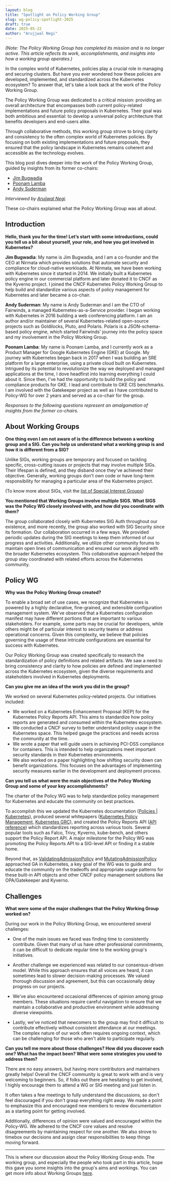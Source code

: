 ```yaml
---
layout: blog
title: "Spotlight on Policy Working Group"
slug: wg-policy-spotlight-2025
draft: true
date: 2025-05-22
author: "Arujjwal Negi"
---  
```


*(Note: The Policy Working Group has completed its mission and is no longer active. This article reflects its work, accomplishments, and insights into how a working group operates.)*

In the complex world of Kubernetes, policies play a crucial role in managing and securing clusters. But have you ever wondered how these policies are developed, implemented, and standardized across the Kubernetes ecosystem? To answer that, let's take a look back at the work of the Policy Working Group.

The Policy Working Group was dedicated to a critical mission: providing an overall architecture that encompasses both current policy-related implementations and future policy proposals in Kubernetes. Their goal was both ambitious and essential: to develop a universal policy architecture that benefits developers and end-users alike.

Through collaborative methods, this working group strove to bring clarity and consistency to the often complex world of Kubernetes policies. By focusing on both existing implementations and future proposals, they ensured that the policy landscape in Kubernetes remains coherent and accessible as the technology evolves.

This blog post dives deeper into the work of the Policy Working Group, guided by insights from its former co-chairs:

-   [Jim Bugwadia](https://twitter.com/JimBugwadia)
-   [Poonam Lamba](https://twitter.com/poonam_lamba)
-   [Andy Suderman](https://twitter.com/sudermanjr)

_Interviewed by [Arujjwal Negi](https://twitter.com/arujjval)._

These co-chairs explained what the Policy Working Group was all about.

## Introduction  

**Hello, thank you for the time! Let’s start with some introductions, could you tell us a bit about yourself, your role, and how you got involved in Kubernetes?**

**Jim Bugwadia**: My name is Jim Bugwadia, and I am a co-founder and the CEO at Nirmata which provides solutions that automate security and compliance for cloud-native workloads. At Nirmata, we have been working with Kubernetes since it started in 2014. We initially built a Kubernetes policy engine in our commercial platform and later donated it to CNCF as the Kyverno project. I joined the CNCF Kubernetes Policy Working Group to help build and standardize various aspects of policy management for Kubernetes and later became a co-chair.

**Andy Suderman**: My name is Andy Suderman and I am the CTO of Fairwinds, a managed Kubernetes-as-a-Service provider. I began working with Kubernetes in 2016 building a web conferencing platform. I am an author and/or maintainer of several Kubernetes-related open-source projects such as Goldilocks, Pluto, and Polaris. Polaris is a JSON-schema-based policy engine, which started Fairwinds' journey into the policy space and my involvement in the Policy Working Group.

**Poonam Lamba**: My name is Poonam Lamba, and I currently work as a Product Manager for Google Kubernetes Engine (GKE) at Google. My journey with Kubernetes began back in 2017 when I was building an SRE platform for a large enterprise, using a private cloud built on Kubernetes. Intrigued by its potential to revolutionize the way we deployed and managed applications at the time, I dove headfirst into learning everything I could about it. Since then, I've had the opportunity to build the policy and compliance products for GKE. I lead and contribute to GKE CIS benchmarks. I am involved with the Gatekeeper project as well as I have contributed to Policy-WG for over 2 years and served as a co-chair for the group.

*Responses to the following questions represent an amalgamation of insights from the former co-chairs.*

## About Working Groups

**One thing even I am not aware of is the difference between a working group and a SIG. Can you help us understand what a working group is and how it is different from a SIG?**

Unlike SIGs, working groups are temporary and focused on tackling specific, cross-cutting issues or projects that may involve multiple SIGs. Their lifespan is defined, and they disband once they've achieved their objective. Generally, working groups don't own code or have long-term responsibility for managing a particular area of the Kubernetes project.

(To know more about SIGs, visit the [list of Special Interest Groups](https://github.com/kubernetes/community/blob/master/sig-list.md))
 
**You mentioned that Working Groups involve multiple SIGS. What SIGS was the Policy WG closely involved with, and how did you coordinate with them?**

The group collaborated closely with Kubernetes SIG Auth throughout our existence, and more recently, the group also worked with SIG Security since its formation. Our collaboration occurred in a few ways. We provided periodic updates during the SIG meetings to keep them informed of our progress and activities. Additionally, we utilize other community forums to maintain open lines of communication and ensured our work aligned with the broader Kubernetes ecosystem. This collaborative approach helped the group stay coordinated with related efforts across the Kubernetes community.

## Policy WG
  
**Why was the Policy Working Group created?**

To enable a broad set of use cases, we recognize that Kubernetes is powered by a highly declarative, fine-grained, and extensible configuration management system. We've observed that a Kubernetes configuration manifest may have different portions that are important to various stakeholders. For example, some parts may be crucial for developers, while others might be of particular interest to security teams or address operational concerns. Given this complexity, we believe that policies governing the usage of these intricate configurations are essential for success with Kubernetes.

Our Policy Working Group was created specifically to research the standardization of policy definitions and related artifacts. We saw a need to bring consistency and clarity to how policies are defined and implemented across the Kubernetes ecosystem, given the diverse requirements and stakeholders involved in Kubernetes deployments.
 
**Can you give me an idea of the work you did in the group?**

We worked on several Kubernetes policy-related projects. Our initiatives included:

- We worked on a Kubernetes Enhancement Proposal (KEP) for the Kubernetes Policy Reports API. This aims to standardize how policy reports are generated and consumed within the Kubernetes ecosystem.
- We conducted a CNCF survey to better understand policy usage in the Kubernetes space. This helped gauge the practices and needs across the community at the time.
- We wrote a paper that will guide users in achieving PCI-DSS compliance for containers. This is intended to help organizations meet important security standards in their Kubernetes environments.
- We also worked on a paper highlighting how shifting security down can benefit organizations. This focuses on the advantages of implementing security measures earlier in the development and deployment process.


**Can you tell us what were the main objectives of the Policy Working Group and some of your key accomplishments?**

The charter of the Policy WG was to help standardize policy management for Kubernetes and educate the community on best practices.

To accomplish this we updated the Kubernetes documentation ([Policies | Kubernetes](https://kubernetes.io/docs/concepts/policy)), produced several whitepapers ([Kubernetes Policy Management](https://github.com/kubernetes/sig-security/blob/main/sig-security-docs/papers/policy/CNCF_Kubernetes_Policy_Management_WhitePaper_v1.pdf), [Kubernetes GRC](https://github.com/kubernetes/sig-security/blob/main/sig-security-docs/papers/policy_grc/Kubernetes_Policy_WG_Paper_v1_101123.pdf)), and created the Policy Reports API ([API reference](https://github.com/kubernetes-retired/wg-policy-prototypes/blob/master/policy-report/docs/api-docs.md)) which standardizes reporting across various tools. Several popular tools such as Falco, Trivy, Kyverno, kube-bench, and others support the Policy Report API. A major milestone for the Policy WG was promoting the Policy Reports API to a SIG-level API or finding it a stable home.

Beyond that, as [ValidatingAdmissionPolicy](https://kubernetes.io/docs/reference/access-authn-authz/validating-admission-policy/) and [MutatingAdmissionPolicy](https://kubernetes.io/docs/reference/access-authn-authz/mutating-admission-policy/) approached GA in Kubernetes, a key goal of the WG was to guide and educate the community on the tradeoffs and appropriate usage patterns for these built-in API objects and other CNCF policy management solutions like OPA/Gatekeeper and Kyverno.

## Challenges

**What were some of the major challenges that the Policy Working Group worked on?**

During our work in the Policy Working Group, we encountered several challenges:

- One of the main issues we faced was finding time to consistently contribute. Given that many of us have other professional commitments, it can be difficult to dedicate regular time to the working group's initiatives.

- Another challenge we experienced was related to our consensus-driven model. While this approach ensures that all voices are heard, it can sometimes lead to slower decision-making processes. We valued thorough discussion and agreement, but this can occasionally delay progress on our projects.

- We've also encountered occasional differences of opinion among group members. These situations require careful navigation to ensure that we maintain a collaborative and productive environment while addressing diverse viewpoints.

- Lastly, we've noticed that newcomers to the group may find it difficult to contribute effectively without consistent attendance at our meetings. The complex nature of our work often requires ongoing context, which can be challenging for those who aren't able to participate regularly.

**Can you tell me more about those challenges? How did you discover each one? What has the impact been? What were some strategies you used to address them?**

There are no easy answers, but having more contributors and maintainers greatly helps! Overall the CNCF community is great to work with and is very welcoming to beginners. So, if folks out there are hesitating to get involved, I highly encourage them to attend a WG or SIG meeting and just listen in.

It often takes a few meetings to fully understand the discussions, so don't feel discouraged if you don't grasp everything right away. We made a point to emphasize this and encouraged new members to review documentation as a starting point for getting involved.

Additionally, differences of opinion were valued and encouraged within the Policy-WG. We adhered to the CNCF core values and resolve disagreements by maintaining respect for one another. We also strove to timebox our decisions and assign clear responsibilities to keep things moving forward.


---

This is where our discussion about the Policy Working Group ends. The working group, and especially the people who took part in this article, hope this gave you some insights into the group's aims and workings. You can get more info about Working Groups [here](https://github.com/kubernetes/community/blob/master/committee-steering/governance/wg-governance.md).
